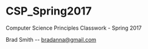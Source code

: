 # CSP_Spring2017
Computer Science Principles Classwork - Spring 2017

Brad Smith -- bradanna@gmail.com

